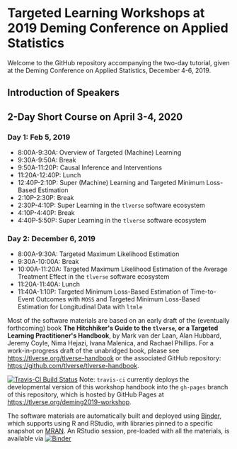 # Targeted Learning Workshops at 2019 Deming Conference on Applied Statistics

Welcome to the GitHub repository accompanying the two-day tutorial, given at the Deming Conference on Applied 
Statistics, December 4-6, 2019. 


## Introduction of Speakers 



## 2-Day Short Course on April 3-4, 2020
### Day 1: Feb 5, 2019  

* 8:00A-9:30A: Overview of Targeted (Machine) Learning 
* 9:30A-9:50A: Break
* 9:50A-11:20P: Causal Inference and Interventions
* 11:20A-12:40P: Lunch
* 12:40P-2:10P: Super (Machine) Learning and Targeted Minimum Loss-Based 
  Estimation 
* 2:10P-2:30P: Break
* 2:30P-4:10P: Super Learning in the `tlverse` software ecosystem
* 4:10P-4:40P: Break
* 4:40P-5:50P: Super Learning in the `tlverse` software ecosystem

### Day 2: December 6, 2019  

* 8:00A-9:30A: Targeted Maximum Likelihood Estimation
* 9:30A-10:00A: Break
* 10:00A-11:20A: Targeted Maximum Likelihood Estimation of the Average Treatment 
  Effect in the `tlverse` software ecosystem
* 11:20A-11:40A: Lunch
* 11:40A-1:10P: Targeted Minimum Loss-Based Estimation of Time-to-Event 
  Outcomes with `MOSS` and Targeted Minimum Loss-Based Estimation for 
  Longitudinal Data with `ltmle`

Most of the software materials are based on an 
early draft of the (eventually forthcoming) book **The Hitchhiker's Guide to the 
`tlverse`, or a Targeted Learning Practitioner's Handbook**, by Mark van der 
Laan, Alan Hubbard, Jeremy Coyle, Nima Hejazi, Ivana Malenica, and Rachael 
Phillips. For a work-in-progress draft of the unabridged book, please see 
https://tlverse.org/tlverse-handbook or the associated GitHub 
repository: https://github.com/tlverse/tlverse-handbook.

[![Travis-CI Build Status](https://travis-ci.com/tlverse/deming2019-workshop.svg?branch=master)](https://travis-ci.com/tlverse/deming2019-workshop)
Note: `travis-ci` currently deploys the developmental version of this workshop
handbook into the `gh-pages` branch of this repository, which is hosted by
GitHub Pages at https://tlverse.org/deming2019-workshop.

The software materials are automatically built and deployed using
[Binder](https://github.com/jupyterhub/binderhub), which supports using R
and RStudio, with libraries pinned to a specific snapshot on
[MRAN](https://mran.microsoft.com/documents/rro/reproducibility). An
RStudio session, pre-loaded with all the materials, is available via
[![Binder](http://mybinder.org/badge_logo.svg)](http://mybinder.org/v2/gh/tlverse/deming2019-workshop/master?urlpath=rstudio)
